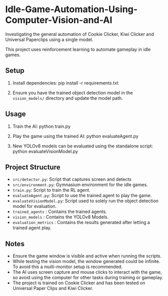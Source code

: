 # Idle-Game-Automation-Using-Computer-Vision-and-AI

Investigating the general automation of Cookie Clicker, Kiwi Clicker and Universal Paperclips using a single model.

This project uses reinforcement learning to automate gameplay in idle games.

## Setup

1. Install dependencies:
pip install -r requirements.txt

2. Ensure you have the trained object detection model in the `vision_models/` directory and update the model path.

## Usage

1. Train the AI:
python train.py

2. Play the game using the trained AI:
python evaluateAgent.py

3. New YOLOv8 models can be evaluated using the standalone script:
python evaluateVisionModel.py

## Project Structure

- `src/detector.py`: Script that captures screen and detects 
- `src/environment.py`: Gymnasium environment for the idle games.
- `train.py`: Script to train the RL agent.
- `evaluateAgent.py`: Script to use the trained agent to play the game.
- `evaluateVisionModel.py`: Script used to solely run the object detection model for evaluation.
- `trained_agents` : Contains the trained agents.
- `vision_models` : Contains the YOLOv8 Models.
- `evaluation_metrics` : Contains the results generated after letting a trained agent play.

## Notes

- Ensure the game window is visible and active when running the scripts.
- While testing the vision model, the window generated could be infinite. To avoid this a multi-monitor setup is recommended.
- The AI uses screen capture and mouse clicks to interact with the game, so avoid using the computer for other tasks during training or gameplay.
- The project is trained on Cookie Clicker and has been tested on Universal Paper Clips and Kiwi Clicker.
